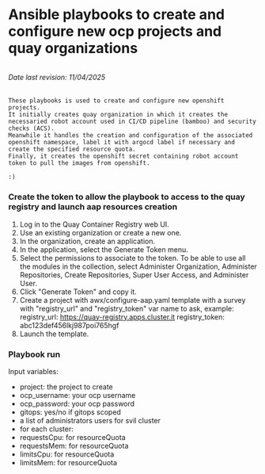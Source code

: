 # Ansible playbooks to create and configure new ocp projects and quay organizations

######
######
######
######
###### Date last revision: 11/04/2025

    These playbooks is used to create and configure new openshift projects. 
    It initially creates quay organization in which it creates the necessaried robot account used in CI/CD pipeline (bamboo) and security checks (ACS). 
    Meanwhile it handles the creation and configuration of the associated openshift namespace, label it with argocd label if necessary and create the specified resource quota. 
    Finally, it creates the openshift secret containing robot account token to pull the images from openshift.

    :)


### Create the token to allow the playbook to access to the quay registry and launch aap resources creation

1. Log in to the Quay Container Registry web UI.
2. Use an existing organization or create a new one.
3. In the organization, create an application.
4. In the application, select the Generate Token menu.
5. Select the permissions to associate to the token. To be able to use all the modules in the collection, select Administer Organization, Administer Repositories, Create Repositories, Super User Access, and Administer User.
6. Click "Generate Token" and copy it.
7. Create a project with awx/configure-aap.yaml template with a survey with "registry_url" and "registry_token" var name to ask, example:
    registry_url: https://quay-registry.apps.cluster.it
    registry_token: abc123def456lkj987poi765hgf
8. Launch the template.


### Playbook run

Input variables:
- project: the project to create
- ocp_username: your ocp username
- ocp_password: your ocp password
- gitops: yes/no if gitops scoped
- a list of administrators users for svil cluster
- for each cluster:
- requestsCpu: for resourceQuota
- requestsMem: for resourceQuota
- limitsCpu: for resourceQuota
- limitsMem: for resourceQuota